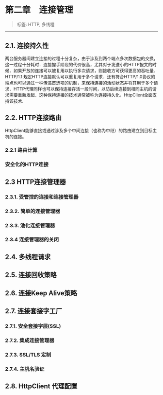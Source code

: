 # 第二章　连接管理

> 标签: HTTP, 多线程
---
## 2.1. 连接持久性
两台服务器间建立连接的过程十分复杂，由于涉及到两个端点多次数据包的交换，这一过程十分耗时．连接握手阶段的代价很高，尤其对于发送小的HTTP报文的时候．如果开放的连接可以被复用以执行多次请求，则接收方可获得更高的吞吐量．
HTTP/1.1 规定HTTP连接默认可以重复用于多个请求．还有符合HTTP/1.0协议的端点也可以通过一种传递首选项的机制，来保持连接的活动状态并将其用于多个请求．HTTP代理同样也可以保持连接存活一段时间，以防后续连接到相同主机的请求需要重新发起．这种保持连接的技术通常被称为连接持久化，HttpClient全面支持该技术.

## 2.2. HTTP连接路由
HttpClient能够直接或通过涉及多个中间连接（也称为中继）的路由建立到目标主机的连接。

### 2.2.1 路由计算
### 安全化的HTTP连接

## 2.3 HTTP连接管理器
### 2.3.1. 受管控的连接和连接管理器
### 2.3.2. 简单的连接管理器
### 2.3.3. 池化连接管理器
### 2.3.4  连接管理器的关闭

## 2.4. 多线程请求
## 2.5. 连接回收策略
## 2.6. 连接Keep Alive策略
## 2.7. 连接套接字工厂
### 2.7.1. 安全套接字层(SSL)
### 2.7.2. 集成连接管理器
### 2.7.3. SSL/TLS 定制
### 2.7.4. 主机名验证

## 2.8. HttpClient 代理配置
